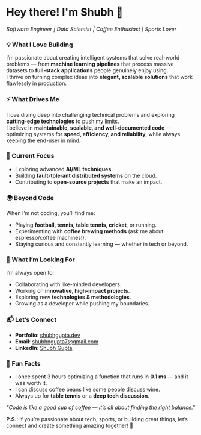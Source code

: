 # Hey there! I'm Shubh 🚀  
*Software Engineer | Data Scientist | Coffee Enthusiast | Sports Lover*  

### 💡 What I Love Building  
I’m passionate about creating intelligent systems that solve real-world problems — from **machine learning pipelines** that process massive datasets to **full-stack applications** people genuinely enjoy using.  
I thrive on turning complex ideas into **elegant, scalable solutions** that work flawlessly in production.  


### ⚡ What Drives Me  
I love diving deep into challenging technical problems and exploring **cutting-edge technologies** to push my limits.  
I believe in **maintainable, scalable, and well-documented code** — optimizing systems for **speed, efficiency, and reliability**, while always keeping the end-user in mind.  


### 🎯 Current Focus  
- Exploring advanced **AI/ML techniques**.  
- Building **fault-tolerant distributed systems** on the cloud.  
- Contributing to **open-source projects** that make an impact.  


### 🌍 Beyond Code  
When I’m not coding, you’ll find me:  
- Playing **football, tennis, table tennis, cricket**, or running.  
- Experimenting with **coffee brewing methods** (ask me about espresso/coffee machines!).  
- Staying curious and constantly learning — whether in tech or beyond.  


### 🤝 What I’m Looking For  
I’m always open to:  
- Collaborating with like-minded developers.  
- Working on **innovative, high-impact projects**.  
- Exploring new **technologies & methodologies**.  
- Growing as a developer while pushing my boundaries.  


### 📬 Let’s Connect  
- **Portfolio**: [shubhgupta.dev](https://shubhgupta.dev)  
- **Email**: shubhngupta7@gmail.com  
- **LinkedIn**: [Shubh Gupta](https://www.linkedin.com/in/shubhngupta/)  


### 🎲 Fun Facts  
- I once spent 3 hours optimizing a function that runs in **0.1 ms** — and it was worth it.  
- I can discuss coffee beans like some people discuss wine.  
- Always up for **table tennis** or a **deep tech discussion**.  


*"Code is like a good cup of coffee — it’s all about finding the right balance."*  

**P.S.**: If you’re passionate about tech, sports, or building great things, let’s connect and create something amazing together! 🚀  
